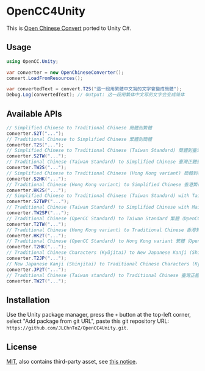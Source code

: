 # OpenCC4Unity

This is [Open Chinese Convert](https://github.com/BYVoid/OpenCC/) ported to Unity C#.

## Usage

```csharp
using OpenCC.Unity;

var converter = new OpenChineseConverter();
convert.LoadFromResources();

var convertedText = convert.T2S("這一段用繁體中文寫的文字會變成簡體");
Debug.Log(convertedText); // Output: 这一段用繁体中文写的文字会变成简体
```

## Available APIs

```csharp
// Simplified Chinese to Traditional Chinese 簡體到繁體
converter.S2T("...");
// Traditional Chinese to Simplified Chinese 繁體到簡體
converter.T2S("...");
// Simplified Chinese to Traditional Chinese (Taiwan Standard) 簡體到臺灣正體
converter.S2TW("...");
// Traditional Chinese (Taiwan Standard) to Simplified Chinese 臺灣正體到簡體
converter.TW2S("...");
// Simplified Chinese to Traditional Chinese (Hong Kong variant) 簡體到香港繁體
converter.S2HK("...");
// Traditional Chinese (Hong Kong variant) to Simplified Chinese 香港繁體到簡體
converter.HK2S("...");
// Simplified Chinese to Traditional Chinese (Taiwan Standard) with Taiwanese idiom 簡體到繁體（臺灣正體標準）並轉換爲臺灣常用詞彙
converter.S2TWP("...");
// Traditional Chinese (Taiwan Standard) to Simplified Chinese with Mainland Chinese idiom 繁體（臺灣正體標準）到簡體並轉換爲中國大陸常用詞彙
converter.TW2SP("...");
// Traditional Chinese (OpenCC Standard) to Taiwan Standard 繁體（OpenCC 標準）到臺灣正體
converter.T2TW("...");
// Traditional Chinese (Hong Kong variant) to Traditional Chinese 香港繁體到繁體（OpenCC 標準）
converter.HK2T("...");
// Traditional Chinese (OpenCC Standard) to Hong Kong variant 繁體（OpenCC 標準）到香港繁體
converter.T2HK("...");
// Traditional Chinese Characters (Kyūjitai) to New Japanese Kanji (Shinjitai) 繁體（OpenCC 標準，舊字體）到日文新字體
converter.T2JP("...");
// New Japanese Kanji (Shinjitai) to Traditional Chinese Characters (Kyūjitai) 日文新字體到繁體（OpenCC 標準，舊字體）
converter.JP2T("...");
// Traditional Chinese (Taiwan standard) to Traditional Chinese 臺灣正體到繁體（OpenCC 標準）
converter.TW2T("...");
```

## Installation

Use the Unity package manager, press the `+` button at the top-left corner, select "Add package from git URL", paste this git repository URL: `https://github.com/JLChnToZ/OpenCC4Unity.git`.


## License

[MIT](LICENSE), also contains third-party asset, see [this notice](Third%20Party%20Notices.md).
